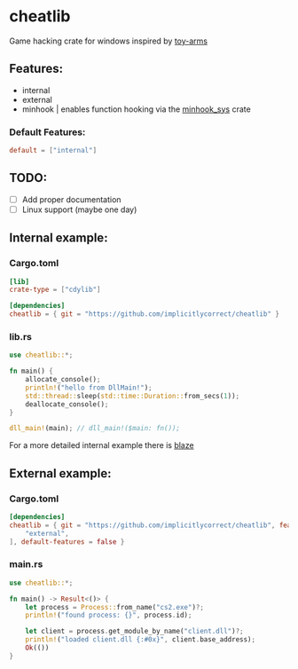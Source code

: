 # cheatlib
Game hacking crate for windows inspired by [toy-arms](https://github.com/pseuxide/toy-arms)

## Features:
- internal
- external
- minhook | enables function hooking via the [minhook_sys](https://docs.rs/minhook-sys) crate

### Default Features:
```toml
default = ["internal"]
```

## TODO:
- [ ] Add proper documentation
- [ ] Linux support (maybe one day)

## Internal example:
### Cargo.toml
```toml
[lib]
crate-type = ["cdylib"]

[dependencies]
cheatlib = { git = "https://github.com/implicitlycorrect/cheatlib" }
```
### lib.rs
```rust
use cheatlib::*;

fn main() {
    allocate_console();
    println!("hello from DllMain!");
    std::thread::sleep(std::time::Duration::from_secs(1));
    deallocate_console();
}

dll_main!(main); // dll_main!($main: fn());
```
For a more detailed internal example there is [blaze](https://github.com/implicitlycorrect/blaze)

## External example:
### Cargo.toml
```toml
[dependencies]
cheatlib = { git = "https://github.com/implicitlycorrect/cheatlib", features = [
    "external",
], default-features = false }
```
### main.rs
```rust
use cheatlib::*;

fn main() -> Result<()> {
    let process = Process::from_name("cs2.exe")?;
    println!("found process: {}", process.id);

    let client = process.get_module_by_name("client.dll")?;
    println!("loaded client.dll {:#0x}", client.base_address);
    Ok(())
}
```